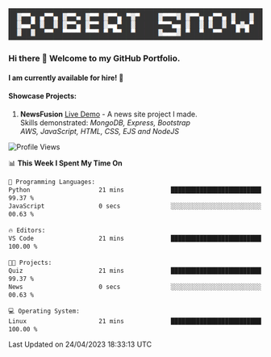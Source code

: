 <img alt="myname" src="assets/name.png" />

### Hi there 👋 Welcome to my GitHub Portfolio.
#### I am currently available for hire!  :briefcase:

#### Showcase Projects:

1. **NewsFusion** [Live Demo](https://news-1-f7223358.deta.app/) - A news site project I made.\
Skills demonstrated: *MongoDB, Express, Bootstrap\
AWS, JavaScript, HTML, CSS, EJS and NodeJS*

<!--START_SECTION:waka-->
![Profile Views](http://img.shields.io/badge/Profile%20Views-1-blue)

📊 **This Week I Spent My Time On** 

```text
💬 Programming Languages: 
Python                   21 mins             █████████████████████████   99.37 % 
JavaScript               0 secs              ░░░░░░░░░░░░░░░░░░░░░░░░░   00.63 % 

🔥 Editors: 
VS Code                  21 mins             █████████████████████████   100.00 % 

🐱‍💻 Projects: 
Quiz                     21 mins             █████████████████████████   99.37 % 
News                     0 secs              ░░░░░░░░░░░░░░░░░░░░░░░░░   00.63 % 

💻 Operating System: 
Linux                    21 mins             █████████████████████████   100.00 % 
```


 Last Updated on 24/04/2023 18:33:13 UTC
<!--END_SECTION:waka-->

<!--
**robjsnow/robjsnow** is a ✨ _special_ ✨ repository because its `README.md` (this file) appears on your GitHub profile.

Here are some ideas to get you started:

- 🔭 I’m currently working on ...
- 🌱 I’m currently learning ...
- 👯 I’m looking to collaborate on ...
- 🤔 I’m looking for help with ...
- 💬 Ask me about ...
- 📫 How to reach me: ...
- 😄 Pronouns: ...
- ⚡ Fun fact: ...
-->
